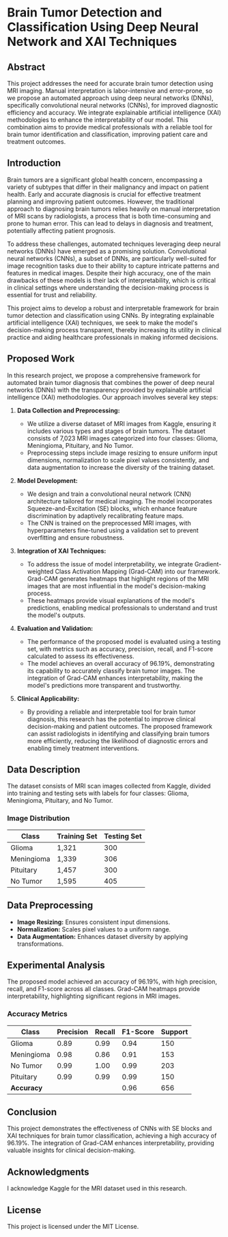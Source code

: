 # Brain Tumor Detection and Classification Using Deep Neural Network and XAI Techniques

## Abstract
This project addresses the need for accurate brain tumor detection using MRI imaging. Manual interpretation is labor-intensive and error-prone, so we propose an automated approach using deep neural networks (DNNs), specifically convolutional neural networks (CNNs), for improved diagnostic efficiency and accuracy. We integrate explainable artificial intelligence (XAI) methodologies to enhance the interpretability of our model. This combination aims to provide medical professionals with a reliable tool for brain tumor identification and classification, improving patient care and treatment outcomes.

## Introduction
Brain tumors are a significant global health concern, encompassing a variety of subtypes that differ in their malignancy and impact on patient health. Early and accurate diagnosis is crucial for effective treatment planning and improving patient outcomes. However, the traditional approach to diagnosing brain tumors relies heavily on manual interpretation of MRI scans by radiologists, a process that is both time-consuming and prone to human error. This can lead to delays in diagnosis and treatment, potentially affecting patient prognosis.

To address these challenges, automated techniques leveraging deep neural networks (DNNs) have emerged as a promising solution. Convolutional neural networks (CNNs), a subset of DNNs, are particularly well-suited for image recognition tasks due to their ability to capture intricate patterns and features in medical images. Despite their high accuracy, one of the main drawbacks of these models is their lack of interpretability, which is critical in clinical settings where understanding the decision-making process is essential for trust and reliability.

This project aims to develop a robust and interpretable framework for brain tumor detection and classification using CNNs. By integrating explainable artificial intelligence (XAI) techniques, we seek to make the model's decision-making process transparent, thereby increasing its utility in clinical practice and aiding healthcare professionals in making informed decisions.

## Proposed Work
In this research project, we propose a comprehensive framework for automated brain tumor diagnosis that combines the power of deep neural networks (DNNs) with the transparency provided by explainable artificial intelligence (XAI) methodologies. Our approach involves several key steps:

1. **Data Collection and Preprocessing:**
   - We utilize a diverse dataset of MRI images from Kaggle, ensuring it includes various types and stages of brain tumors. The dataset consists of 7,023 MRI images categorized into four classes: Glioma, Meningioma, Pituitary, and No Tumor.
   - Preprocessing steps include image resizing to ensure uniform input dimensions, normalization to scale pixel values consistently, and data augmentation to increase the diversity of the training dataset.

2. **Model Development:**
   - We design and train a convolutional neural network (CNN) architecture tailored for medical imaging. The model incorporates Squeeze-and-Excitation (SE) blocks, which enhance feature discrimination by adaptively recalibrating feature maps.
   - The CNN is trained on the preprocessed MRI images, with hyperparameters fine-tuned using a validation set to prevent overfitting and ensure robustness.

3. **Integration of XAI Techniques:**
   - To address the issue of model interpretability, we integrate Gradient-weighted Class Activation Mapping (Grad-CAM) into our framework. Grad-CAM generates heatmaps that highlight regions of the MRI images that are most influential in the model's decision-making process.
   - These heatmaps provide visual explanations of the model's predictions, enabling medical professionals to understand and trust the model's outputs.

4. **Evaluation and Validation:**
   - The performance of the proposed model is evaluated using a testing set, with metrics such as accuracy, precision, recall, and F1-score calculated to assess its effectiveness.
   - The model achieves an overall accuracy of 96.19%, demonstrating its capability to accurately classify brain tumor images. The integration of Grad-CAM enhances interpretability, making the model's predictions more transparent and trustworthy.

5. **Clinical Applicability:**
   - By providing a reliable and interpretable tool for brain tumor diagnosis, this research has the potential to improve clinical decision-making and patient outcomes. The proposed framework can assist radiologists in identifying and classifying brain tumors more efficiently, reducing the likelihood of diagnostic errors and enabling timely treatment interventions.

## Data Description
The dataset consists of MRI scan images collected from Kaggle, divided into training and testing sets with labels for four classes: Glioma, Meningioma, Pituitary, and No Tumor.

### Image Distribution
| Class      | Training Set | Testing Set |
|------------|---------------|-------------|
| Glioma     | 1,321         | 300         |
| Meningioma | 1,339         | 306         |
| Pituitary  | 1,457         | 300         |
| No Tumor   | 1,595         | 405         |

## Data Preprocessing
- **Image Resizing:** Ensures consistent input dimensions.
- **Normalization:** Scales pixel values to a uniform range.
- **Data Augmentation:** Enhances dataset diversity by applying transformations.

## Experimental Analysis
The proposed model achieved an accuracy of 96.19%, with high precision, recall, and F1-score across all classes. Grad-CAM heatmaps provide interpretability, highlighting significant regions in MRI images.

### Accuracy Metrics
| Class      | Precision | Recall | F1-Score | Support |
|------------|-----------|--------|----------|---------|
| Glioma     | 0.89      | 0.99   | 0.94     | 150     |
| Meningioma | 0.98      | 0.86   | 0.91     | 153     |
| No Tumor   | 0.99      | 1.00   | 0.99     | 203     |
| Pituitary  | 0.99      | 0.99   | 0.99     | 150     |
| **Accuracy**|           |        | 0.96     | 656     |

## Conclusion
This project demonstrates the effectiveness of CNNs with SE blocks and XAI techniques for brain tumor classification, achieving a high accuracy of 96.19%. The integration of Grad-CAM enhances interpretability, providing valuable insights for clinical decision-making.

## Acknowledgments
I acknowledge Kaggle for the MRI dataset used in this research.

## License
This project is licensed under the MIT License.

